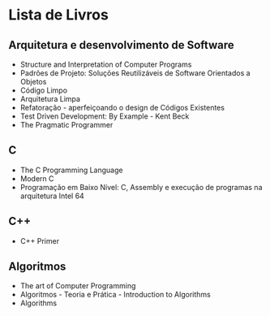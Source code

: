 # Lista de Livros

## Arquitetura e desenvolvimento de Software

- Structure and Interpretation of Computer Programs
- Padrões de Projeto: Soluções Reutilizáveis de Software Orientados a Objetos
- Código Limpo
- Arquitetura Limpa
- Refatoração - aperfeiçoando o design de Códigos Existentes
- Test Driven Development: By Example - Kent Beck
- The Pragmatic Programmer

## C

- The C Programming Language
- Modern C
- Programação em Baixo Nível: C, Assembly e execução de programas na arquitetura Intel 64

## C++

- C++ Primer

## Algoritmos

- The art of Computer Programming
- Algoritmos - Teoria e Prática - Introduction to Algorithms
- Algorithms
